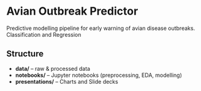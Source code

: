 # Avian Outbreak Predictor

Predictive modelling pipeline for early warning of avian disease outbreaks. Classification and Regression

## Structure

- **data/** – raw & processed data
- **notebooks/** – Jupyter notebooks (preprocessing, EDA, modelling)  
- **presentations/** – Charts and Slide decks  

